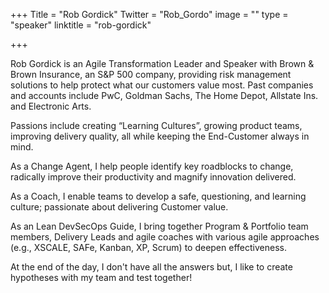 +++
Title = "Rob Gordick"
Twitter = "Rob_Gordo"
image = ""
type = "speaker"
linktitle = "rob-gordick"

+++

Rob Gordick is an Agile Transformation Leader and Speaker with Brown & Brown Insurance, an S&P 500 company, providing risk management solutions to help protect what our customers value most. Past companies and accounts include PwC, Goldman Sachs, The Home Depot, Allstate Ins. and Electronic Arts.

Passions include creating “Learning Cultures”, growing product teams, improving delivery quality, all while keeping the End-Customer always in mind.

As a Change Agent, I help people identify key roadblocks to change, radically improve their productivity and magnify innovation delivered.

As a Coach, I enable teams to develop a safe, questioning, and learning culture; passionate about delivering Customer value.

As an Lean DevSecOps Guide, I bring together Program & Portfolio team members, Delivery Leads and agile coaches with various agile approaches (e.g., XSCALE, SAFe, Kanban, XP, Scrum) to deepen effectiveness.

At the end of the day, I don't have all the answers but,
I like to create hypotheses with my team and test together!

